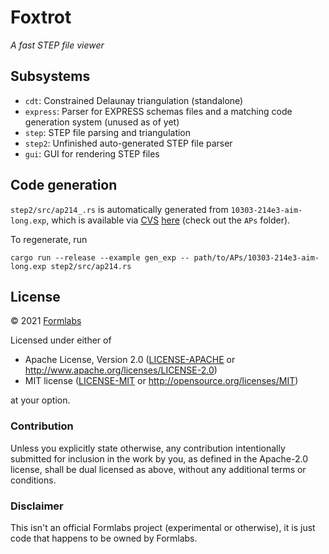 # Foxtrot
_A fast STEP file viewer_

## Subsystems
- `cdt`: Constrained Delaunay triangulation (standalone)
- `express`: Parser for EXPRESS schemas files and a matching code generation
  system (unused as of yet)
- `step`: STEP file parsing and triangulation
- `step2`: Unfinished auto-generated STEP file parser
- `gui`: GUI for rendering STEP files

## Code generation
`step2/src/ap214_.rs` is automatically generated from
`10303-214e3-aim-long.exp`, which is available via [CVS](https://en.wikipedia.org/wiki/Concurrent_Versions_System) [here](http://www.steptools.com/stds/help/cvshowto.html)
(check out the `APs` folder).

To regenerate, run
```
cargo run --release --example gen_exp -- path/to/APs/10303-214e3-aim-long.exp step2/src/ap214.rs
```

## License
© 2021 [Formlabs](https://formlabs.com)

Licensed under either of

 * Apache License, Version 2.0
   ([LICENSE-APACHE](LICENSE-APACHE) or http://www.apache.org/licenses/LICENSE-2.0)
 * MIT license
   ([LICENSE-MIT](LICENSE-MIT) or http://opensource.org/licenses/MIT)

at your option.

### Contribution

Unless you explicitly state otherwise, any contribution intentionally submitted
for inclusion in the work by you, as defined in the Apache-2.0 license, shall be
dual licensed as above, without any additional terms or conditions.

### Disclaimer
This isn't an official Formlabs project (experimental or otherwise),
it is just code that happens to be owned by Formlabs.
